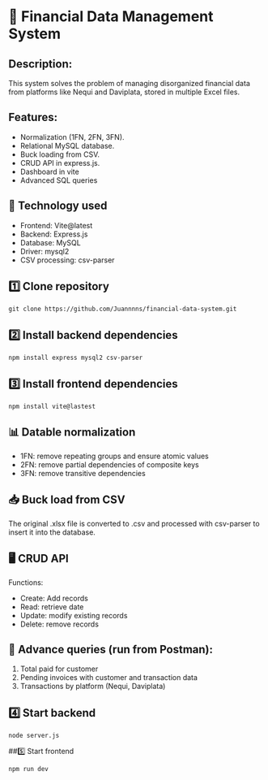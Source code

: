 
# 📌 Financial Data Management System

## Description:
This system solves the problem of managing disorganized financial data from platforms like Nequi and Daviplata, stored in multiple Excel files.

## Features:
 - Normalization (1FN, 2FN, 3FN).
- Relational MySQL database.
 - Buck loading from CSV.
 - CRUD API in express.js.
 - Dashboard in vite 
- Advanced SQL queries 

## 🚀 Technology used 
 - Frontend: Vite@latest
 - Backend: Express.js
 - Database: MySQL
 - Driver: mysql2
 - CSV processing: csv-parser


## 1️⃣ Clone repository 
```
git clone https://github.com/Juannnns/financial-data-system.git
```

## 2️⃣ Install backend dependencies 

```
npm install express mysql2 csv-parser
```

## 3️⃣ Install frontend dependencies 
```
npm install vite@lastest
```


## 📊 Datable normalization 
- 1FN: remove repeating groups and ensure atomic values
-  2FN: remove partial dependencies of composite keys
- 3FN: remove transitive dependencies


## 📥 Buck load from CSV 
The original .xlsx file is converted to .csv and processed with csv-parser to insert it into the database.

## 🖥 CRUD API
 Functions:
 - Create: Add records 
 - Read: retrieve date 
 - Update: modify existing records 
- Delete: remove records 

## 📌 Advance queries (run from Postman):
1. Total paid for customer 
 2. Pending invoices with customer and transaction data
 3. Transactions by platform (Nequi, Daviplata)

## 4️⃣ Start backend
```
node server.js 
```


##5️⃣ Start frontend
```
npm run dev
```

